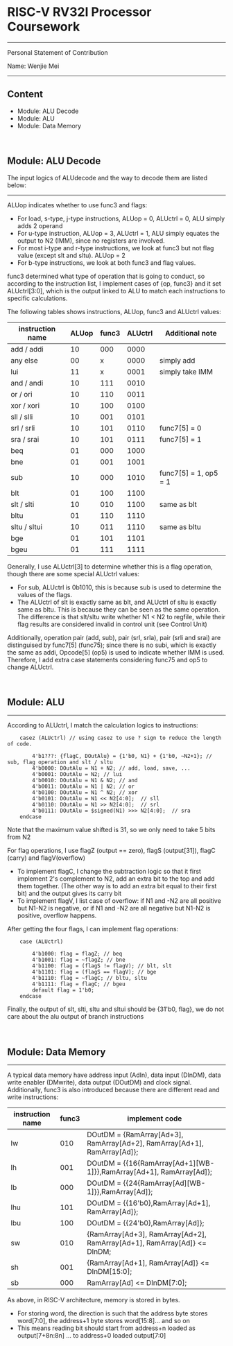 # RISC-V RV32I Processor Coursework
___

Personal Statement of Contribution

Name: Wenjie Mei

___

## Content
* Module: ALU Decode
* Module: ALU
* Module: Data Memory

<br>

## Module: ALU Decode
The input logics of ALUdecode and the way to decode them are listed below:
___

ALUop indicates whether to use func3 and flags: 
* For load, s-type, j-type instructions, ALUop = 0, ALUctrl = 0, ALU simply adds 2 operand
* For u-type instruction, ALUop = 3, ALUctrl = 1, ALU simply equates the output to N2 (IMM), since no registers are involved.
* For most i-type and r-type instructions, we look at func3 but not flag value (except slt and sltu). ALUop = 2
* For b-type instructions, we look at both func3 and flag values.

func3 determined what type of operation that is going to conduct, so according to the instruction list, I implement cases of {op, func3} and it set ALUctrl[3:0],
which is the output linked to ALU to match each instructions to specific calculations. 

The following tables shows instructions, ALUop, func3 and ALUctrl values:

instruction name | ALUop | func3 | ALUctrl | Additional note
--- | --- | --- | --- | ---
add / addi | 10 | 000 | 0000 |
any else | 00 | x | 0000 | simply add 
lui | 11 | x | 0001 | simply take IMM
and / andi | 10 | 111 | 0010 
or / ori | 10 | 110 | 0011
xor / xori | 10 | 100 | 0100
sll / slli | 10 | 001 | 0101 
srl / srli | 10 | 101 | 0110 | func7[5] = 0
sra / srai | 10 | 101 | 0111 | func7[5] = 1
beq | 01 | 000 | 1000
bne | 01 | 001 | 1001
sub | 10 | 000 | 1010 | func7[5] = 1, op5 = 1
blt | 01 | 100 | 1100
slt / slti | 10 | 010 | 1100 | same as blt
bltu | 01 | 110 | 1110
sltu / sltui | 10 | 011 | 1110 | same as bltu
bge | 01 | 101 | 1101
bgeu | 01 | 111 | 1111

Generally, I use ALUctrl[3] to determine whether this is a flag operation, though there are some special ALUctrl values:
* For sub, ALUctrl is 0b1010, this is because sub is used to determine the values of the flags. 
* The ALUctrl of slt is exactly same as blt, and ALUctrl of sltu is exactly same as bltu. This is because they can be seen as the same operation.
The difference is that slt/sltu write whether N1 < N2 to regfile, while their flag results are considered invalid in control unit (see Control Unit)

Additionally, operation pair (add, sub), pair (srl, srla), pair (srli and srai) are distinguised by func7[5] (func75); 
since there is no subi, which is exactly the same as addi, Opcode[5] (op5) is used to indicate whether IMM is used.
Therefore, I add extra case statements considering func75 and op5 to change ALUctrl.

<br>

## Module: ALU
___
According to ALUctrl, I match the calculation logics to instructions:

```
    casez (ALUctrl) // using casez to use ? sign to reduce the length of code.

        4'b1???: {flagC, DOutAlu} = {1'b0, N1} + {1'b0, ~N2+1}; // sub, flag operation and slt / sltu 
        4'b0000: DOutAlu = N1 + N2; // add, load, save, ... 
        4'b0001: DOutAlu = N2; // lui
        4'b0010: DOutAlu = N1 & N2; // and
        4'b0011: DOutAlu = N1 | N2; // or
        4'b0100: DOutAlu = N1 ^ N2; // xor
        4'b0101: DOutAlu = N1 << N2[4:0];  // sll
        4'b0110: DOutAlu = N1 >> N2[4:0];  // srl
        4'b0111: DOutAlu = $signed(N1) >>> N2[4:0];  // sra
    endcase
```

Note that the maximum value shifted is 31, so we only need to take 5 bits from N2

For flag operations, I use flagZ (output == zero), flagS (output[31]), flagC (carry) and flagV(overflow)
* To implement flagC, I change the subtraction logic so that it first implement 2's complement to N2, add an extra bit to the top and add them together. (The other way is to add an extra bit equal to their first bit) and the output gives its carry bit
* To implement flagV, I list case of overflow: if N1 and -N2 are all positive but N1-N2 is negative, or if N1 and -N2 are all negative but N1-N2 is positive, overflow happens.

After getting the four flags, I can implement flag operations: 
```
    case (ALUctrl)

        4'b1000: flag = flagZ; // beq
        4'b1001: flag = ~flagZ; // bne
        4'b1100: flag = (flagS != flagV); // blt, slt
        4'b1101: flag = (flagS == flagV); // bge
        4'b1110: flag = ~flagC; // bltu, sltu
        4'b1111: flag = flagC; // bgeu
        default flag = 1'b0;
    endcase
```
Finally, the output of slt, slti, sltu and sltui should be {31'b0, flag}, we do not care about the alu output of branch instructions

<br>

## Module: Data Memory
___

A typical data memory have address input (AdIn), data input (DInDM), data write enabler (DMwrite), data output (DOutDM) and clock signal. 
Additionally, func3 is also introduced because there are different read and write instructions:

instruction name | func3 | implement code
--- | --- | --- 
lw | 010 | DOutDM = {RamArray[Ad+3], RamArray[Ad+2], RamArray[Ad+1], RamArray[Ad]};
lh | 001 | DOutDM = {{16{RamArray[Ad+1][WB-1]}},RamArray[Ad+1], RamArray[Ad]};
lb | 000 | DOutDM = {{24{RamArray[Ad][WB-1]}},RamArray[Ad]};
lhu | 101 | DOutDM = {{16'b0},RamArray[Ad+1], RamArray[Ad]};
lbu | 100 | DOutDM = {{24'b0},RamArray[Ad]};
sw | 010 | {RamArray[Ad+3], RamArray[Ad+2], RamArray[Ad+1], RamArray[Ad]} <= DInDM;
sh | 001 | {RamArray[Ad+1], RamArray[Ad]} <= DInDM[15:0];
sb | 000 | RamArray[Ad] <= DInDM[7:0];

As above, in RISC-V architecture, memory is stored in bytes. 
* For storing word, the direction is such that the address byte stores word[7:0], the address+1 byte stores word[15:8]... and so on
* This means reading bit should start from address+n loaded as output[7+8n:8n] ... to address+0 loaded output[7:0]

<br><br><br><br><br><br><br><br><br><br>
